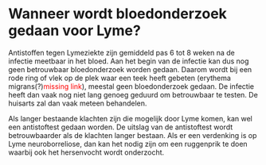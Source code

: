 # Wanneer wordt bloedonderzoek gedaan voor Lyme?
Antistoffen tegen Lymeziekte zijn gemiddeld pas 6 tot 8 weken na de infectie meetbaar in het bloed. Aan het begin van de infectie kan dus nog geen betrouwbaar bloedonderzoek worden gedaan. Daarom wordt bij een rode ring of vlek op de plek waar een teek heeft gebeten (erythema migrans(?)<span style="color:red">missing link</span>), meestal geen bloedonderzoek gedaan. De infectie heeft dan vaak nog niet lang genoeg geduurd om betrouwbaar te testen. De huisarts zal dan vaak meteen behandelen.

Als langer bestaande klachten zijn die mogelijk door Lyme komen, kan wel een antistoftest gedaan worden. De uitslag van de antistoftest wordt betrouwbaarder als de klachten langer bestaan. Als er een verdenking is op Lyme neuroborreliose, dan kan het nodig zijn om een ruggenprik te doen waarbij ook het hersenvocht wordt onderzocht.
